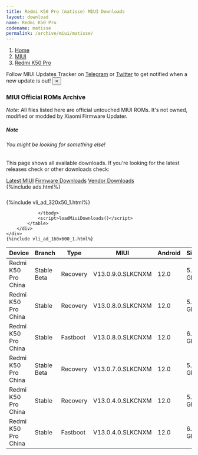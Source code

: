 ```yaml
---
title: Redmi K50 Pro (matisse) MIUI Downloads
layout: download
name: Redmi K50 Pro
codename: matisse
permalink: /archive/miui/matisse/
---
```

<nav aria-label="breadcrumb">
    <ol class="breadcrumb">
        <li class="breadcrumb-item"><a href="/">Home</a></li>
        <li class="breadcrumb-item"><a href="/miui/">MIUI</a></li>
        <li class="breadcrumb-item active" aria-current="page"><a href="/miui/matisse/">Redmi K50 Pro</a></li>
    </ol>
</nav>
<div class="alert alert-primary alert-dismissible fade show" role="alert">
    Follow MIUI Updates Tracker on <a href="https://t.me/MIUIUpdatesTracker" class="alert-link">Telegram</a>
     or <a href="https://twitter.com/MiFwUpdater" class="alert-link">Twitter</a> to get notified when a new update is out!
    <button type="button" class="close" data-dismiss="alert" aria-label="Close">
        <span aria-hidden="true">&times;</span>
    </button>
</div>

### MIUI Official ROMs Archive
*Note*: All files listed here are official untouched MIUI ROMs. It's not owned, modified or modded by Xiaomi Firmware Updater.
<div class="card">
  <div class="card-body">
    <h5 class="card-title">Note</h5>
    <h6 class="card-subtitle mb-2 text-muted">You might be looking for something else!</h6>
    <p class="card-text">This page shows all available downloads.
     If you're looking for the latest releases check or other downloads check:</p>
    <a href="/miui/matisse/" class="card-link">Latest MIUI</a>
    <a href="/firmware/matisse/" class="card-link">Firmware Downloads</a>
    <a href="/vendor/matisse/" class="card-link">Vendor Downloads</a>
  </div>
</div>
{%include ads.html%}
<div class="row justify-content-center">
    <div class="col-10">
        <div class="table-responsive-md" style="margin-top: 25px;">
            {%include vli_ad_320x50_1.html%}
            <table id="miui" class="display dt-responsive nowrap compact table table-striped table-hover table-sm">
                <thead class="thead-dark">
                    <tr>
                        <th data-ref="device">Device</th>
                        <th data-ref="branch">Branch</th>
                        <th data-ref="type">Type</th>
                        <th data-ref="miui">MIUI</th>
                        <th data-ref="android">Android</th>
                        <th data-ref="size">Size</th>
                        <th data-ref="size">Date</th>
                        <th data-ref="link">Link</th>
                    </tr>
                </thead>
                <tbody>
                <tr><td>Redmi K50 Pro China</td><td>Stable Beta</td><td>Recovery</td><td>V13.0.9.0.SLKCNXM</td><td>12.0</td><td>5.0 GB</td><td>2022-03-28</td><td><a href="/miui/matisse/stable beta/V13.0.9.0.SLKCNXM/">Download</a></td></tr>
<tr><td>Redmi K50 Pro China</td><td>Stable</td><td>Recovery</td><td>V13.0.8.0.SLKCNXM</td><td>12.0</td><td>5.0 GB</td><td>2022-03-25</td><td><a href="/miui/matisse/stable/V13.0.8.0.SLKCNXM/">Download</a></td></tr>
<tr><td>Redmi K50 Pro China</td><td>Stable</td><td>Fastboot</td><td>V13.0.8.0.SLKCNXM</td><td>12.0</td><td>6.9 GB</td><td>2022-03-24</td><td><a href="/miui/matisse/stable/V13.0.8.0.SLKCNXM/">Download</a></td></tr>
<tr><td>Redmi K50 Pro China</td><td>Stable Beta</td><td>Recovery</td><td>V13.0.7.0.SLKCNXM</td><td>12.0</td><td>5.0 GB</td><td>2022-03-23</td><td><a href="/miui/matisse/stable beta/V13.0.7.0.SLKCNXM/">Download</a></td></tr>
<tr><td>Redmi K50 Pro China</td><td>Stable</td><td>Recovery</td><td>V13.0.4.0.SLKCNXM</td><td>12.0</td><td>5.2 GB</td><td>2022-03-21</td><td><a href="/miui/matisse/stable/V13.0.4.0.SLKCNXM/">Download</a></td></tr>
<tr><td>Redmi K50 Pro China</td><td>Stable</td><td>Fastboot</td><td>V13.0.4.0.SLKCNXM</td><td>12.0</td><td>6.9 GB</td><td>2022-03-13</td><td><a href="/miui/matisse/stable/V13.0.4.0.SLKCNXM/">Download</a></td></tr>

                </tbody>
                <script>loadMiuiDownloads()</script>
            </table>
        </div>
    </div>
    {%include vli_ad_160x600_1.html%}
</div>
